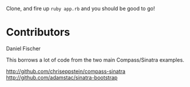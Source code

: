 Clone, and fire up `ruby app.rb` and you should be good to go!


# Contributors
Daniel Fischer


This borrows a lot of code from the two main Compass/Sinatra examples.

http://github.com/chriseppstein/compass-sinatra
http://github.com/adamstac/sinatra-bootstrap
